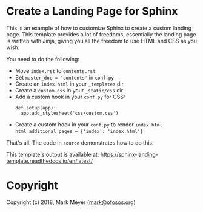 # Create a Landing Page for Sphinx

This is an example of how to customize Sphinx to create a custom landing page.
This template provides a lot of freedoms, essentially the landing page is written
with Jinja, giving you all the freedom to use HTML and CSS as you wish.

You need to do the following:

 - Move `index.rst` to `contents.rst`
 - Set `master_doc = 'contents'` in `conf.py`
 - Create an `index.html` in your `_templates` dir
 - Create a `custom.css` in your `_static/css` dir
 - Add a custom hook in your `conf.py` for CSS:
   ```
   def setup(app):
     app.add_stylesheet('css/custom.css')

   ```
 - Create a custom hook in your `conf.py` to render `index.html`
   `html_additional_pages = {'index': 'index.html'}`


That's all. The code in `source` demonstrates how to do this.

This template's output is available at: https://sphinx-landing-template.readthedocs.io/en/latest/

# Copyright

Copyright (c) 2018, Mark Meyer (mark@ofosos.org)
